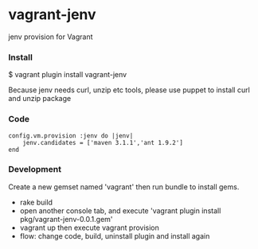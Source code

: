 vagrant-jenv
===================================
jenv provision for Vagrant

### Install
$ vagrant plugin install vagrant-jenv

Because jenv needs curl, unzip etc tools, please use puppet to install curl and unzip package

### Code

    config.vm.provision :jenv do |jenv|
        jenv.candidates = ['maven 3.1.1','ant 1.9.2']
    end

### Development
Create a new gemset named 'vagrant' then run bundle to install gems.

* rake build
* open another console tab, and execute 'vagrant plugin install pkg/vagrant-jenv-0.0.1.gem'
* vagrant up then execute vagrant provision
* flow: change code, build, uninstall plugin and install again
